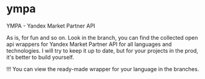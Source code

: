 # ympa
YMPA - Yandex Market Partner API

As is, for fun and so on. Look in the branch, you can find the collected open api wrappers for Yandex Market Partner API for all languages and technologies. I will try to keep it up to date, but for your projects in the prod, it's better to build yourself.

!!! You can view the ready-made wrapper for your language in the branches.
